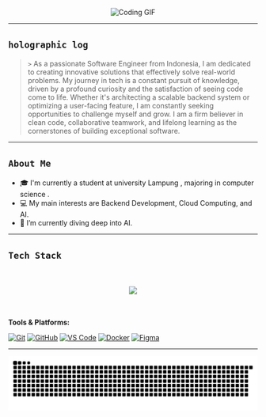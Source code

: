 <p align="center">
  <img src="https://media4.giphy.com/media/v1.Y2lkPTc5MGI3NjExOWxrZ2g5ZWhwbG0yeDN0bW11cDY3NDRjOTdxOWhtZzl6d2FjNHIyMSZlcD12MV9pbnRlcm5hbF9naWZfYnlfaWQmY3Q9Zw/cYt0sYmvTvlrzQplsX/giphy.gif" alt="Coding GIF" width="600"/>
</p>

---
## ` holographic log `

> [//]: # (Tulis bio singkat tentang dirimu di sini dengan gaya sci-fi)
> `>` As a passionate Software Engineer from Indonesia, I am dedicated to creating innovative solutions that effectively solve real-world problems. My journey in tech is a constant pursuit of knowledge, driven by a profound curiosity and the satisfaction of seeing code come to life. Whether it's architecting a scalable backend system or optimizing a user-facing feature, I am constantly seeking opportunities to challenge myself and grow. I am a firm believer in clean code, collaborative teamwork, and lifelong learning as the cornerstones of building exceptional software.



---
## ` About Me `
- 🎓 I'm currently a student at university Lampung , majoring in computer science .
- 💻 My main interests are Backend Development, Cloud Computing, and AI.
- 🌱 I’m currently diving deep into AI.

---

## ` Tech Stack `

<p align="center">
  <br><br>
  <a href="https://skillicons.dev">
    <img src="https://skillicons.dev/icons?i=activitypub,actix,adonis,ae,aiscript,alpinejs,anaconda,android,androidstudio,angular,ansible,apollo,apple,appwrite,arch,arduino,astro,atom,au,autocad,aws,azul,azure,babel,bash,bevy,bitbucket,blender,bootstrap,bsd,bun,c,cassandra,clion,clojure,cloudflare,cmake,codepen,coffeescript,cpp,crystal,cs,css,cypress,d3,dart,debian,deno,devto,discordbots,discordjs,django,docker,dotnet,dynamodb,eclipse,elasticsearch,electron,elixir,elysia,emacs,ember,emotion,express,fastapi,fediverse,figma,firebase,flask,flutter,forth,fortran,gamemakerstudio,gatsby,gcp,git,github,githubactions,gitlab,gmail,gherkin,go,godot,gradle,grafana,graphql,gtk,gulp,haskell,haxe,haxeflixel,heroku,hibernate,html,htmx,idea,ai,instagram,ipfs,java,jenkins,jest,js,jquery,kafka,kali,kotlin,ktor,kubernetes,laravel,latex,less,linkedin,linux,lit,lua,mastodon,materialui,matlab,maven,md,mint,misskey,mongodb,mysql,neovim,nestjs,netlify,nextjs,nginx,nim,nix,nodejs,notion,npm,nuxt,obsidian,ocaml,octave,opencv,openshift,openstack,p5js,perl,php,phpstorm,pinia,pkl,plan9,planetscale,pnpm,postgres,postman,powershell,pr,prisma,processing,prometheus,ps,pug,py,pycharm,pytorch,qt,rabbitmq,rails,raspberrypi,react,reactivex,redhat,redis,redux,regex,remix,replit,rider,robloxstudio,rocket,rollupjs,ros,ruby,rust,sass,scala,sklearn,selenium,sentry,sequelize,sketchup,solidity,solidjs,spring,sqlite,stackoverflow,styledcomponents,sublime,supabase,svelte,svg,swift,symfony,tailwind,tauri,tensorflow,terraform,threejs,twitter,ts,ubuntu,unity,unreal,v,vala,vercel,vim,visualstudio,vite,vitest,vscode,vscodium,vue,vuetify,wasm,webflow,webpack,webstorm,windicss,windows,wordpress,workers,xd,yarn,yew,zig" />
  </a>
</p>

<br>


**Tools & Platforms:**
<p>
    <a href="#"><img alt="Git" src="https://img.shields.io/badge/Git-F05032?logo=git&logoColor=white&style=for-the-badge"></a>
    <a href="#"><img alt="GitHub" src="https://img.shields.io/badge/GitHub-181717?logo=github&logoColor=white&style=for-the-badge"></a>
    <a href="#"><img alt="VS Code" src="https://img.shields.io/badge/VS_Code-007ACC?logo=visualstudiocode&logoColor=white&style=for-the-badge"></a>
    <a href="#"><img alt="Docker" src="https://img.shields.io/badge/Docker-2496ED?logo=docker&logoColor=white&style=for-the-badge"></a>
    <a href="#"><img alt="Figma" src="https://img.shields.io/badge/Figma-F24E1E?logo=figma&logoColor=white&style=for-the-badge"></a>
</p>

---

![snake gif](https://github.com/ItsShien/ItsShien/blob/output/github-snake-dark.svg)

